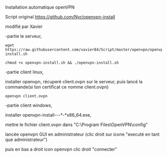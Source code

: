Installation automatique openVPN


Script original https://github.com/Nyr/openvpn-install

modifié par Xavier



-partie le serveur,


```
wget https://raw.githubusercontent.com/xavier84/Script/master/openvpn/openvpn-install.sh

chmod +x openvpn-install.sh && ./openvpn-install.sh
```



-partie client linux,


installer openvpn, récuperé client.ovpn sur le serveur, puis lancé la commande(si ton certificat ce nomme client.ovpn)

```
openvpn client.ovpn
```



-partie client windows,


installer openvpn-install-*-*-*-*x86_64.exe,

mettre le fichier client.ovpn dans "C:\Program Files\OpenVPN\config"

lancée openvpn GUI en administrateur (clic droit sur icone "executé en tant que administrateur")

puis en bas a droit icon openvpn clic droit "connecter"
